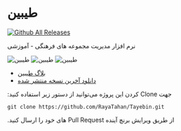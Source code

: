 # طیبین 
[![Github All Releases](https://img.shields.io/github/downloads/RayaTahan/Tayebin/total.svg)](https://github.com/RayaTahan/Tayebin/releases/latest)

&#x202b;نرم افزار مدیریت مجموعه های فرهنگی - آموزشی  

![طیبین](http://bayanbox.ir/view/3560800302008866654/1.png)
![طیبین](http://bayanbox.ir/view/1336964173515622616/2.png)
![طیبین](http://bayanbox.ir/view/7829101770931111288/Tayebin23.png)
+ [بلاگ طیبین](http://Tayebin.blog.ir)
+ [دانلود آخرین نسخه منتشر شده](https://github.com/RayaTahan/Tayebin/releases/latest)

&#x202b;جهت Clone کردن این پروژه می‌توانید از دستور زیر استفاده کنید:

    git clone https://github.com/RayaTahan/Tayebin.git

&#x202b;از طریق ویرایش برنچ آینده Pull Request های خود را ارسال کنید.
